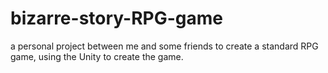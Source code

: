 # bizarre-story-RPG-game
a personal project between me and some friends to create a standard RPG game, using the Unity to create the game.
